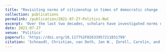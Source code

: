 ```yaml
---
title: "Revisiting norms of citizenship in times of democratic change (peer-reviewed journal article)"
collection: publications
permalink: /publication/2021-07-27-Politics-NoC
excerpt: 'Over the last two decades, scholars have investigated norms of citizenship by focusing primarily on 'dutiful' and 'engaged' norms. In the meantime, contemporary democracies have witnessed growing demands for more sustainable styles of living and increasing public support for authoritarian and populist ideas. These developments point to both a change and an expansion of conventional understandings and conceptions of what a 'good citizen' in a democratic polity ought to do. Specifically, they raise questions about whether demands for more sustainability and increasing support for populist ideas establish new facets of democratic citizenship, and if so, how they can be meaningfully incorporated into existing images of citizenship. This study provides a re-conceptualization of citizenship norms and empirically tests a new measurement instrument using original data collected in Germany in 2019. The empirical application of an expanded set of items demonstrates the existence of more variegated facets of norms of citizenship, including norms to safeguard a sustainable future and distinct populist facets emphasizing the relevance of trust in authorities and experts as well as reliance on feelings and emotions. Contemporary conceptions of citizenship thus go beyond conventional distinctions between dutiful and engaged norms of citizenship.'
date: 2021-07-27
venue: 'Politics'
paperurl: 'https://doi.org/10.1177%2F02633957211031799'
citation: 'Schnaudt, Christian, van Deth, Jan W., Zorell, Carolin, and Theocharis, Yannis (2021). &quot;Revisiting norms of citizenship in times of democratic change.&quot; <i>Politics</i> (online first), 1-18.'
---
```

